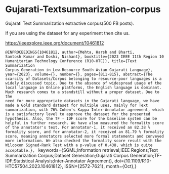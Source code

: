 # Gujarati-Textsummarization-corpus
Gujarati Text Summarization extractive corpus(500 FB posts).

If you are using the dataset for any experiment then cite us.

<a>https://ieeexplore.ieee.org/document/10461812</a>

<code>@INPROCEEDINGS{10461812,
  author={Mehta, Harsh and Bharti, Santosh Kumar and Doshi, Nishant},
  booktitle={2023 IEEE 11th Region 10 Humanitarian Technology Conference (R10-HTC)}, 
  title={Text Summarization Corpus Generation in Low-Resource South Asian Gujarati Language}, 
  year={2023},
  volume={},
  number={},
  pages={811-815},
  abstract={The scarcity of Datasets/Corpus belonging to resource-poor languages is a widely discussed topic. Due to the absence of widespread usage of the local language in Online platforms, the English language is dominant. Much research comes to a standstill without a proper dataset. Due to the need for more appropriate datasets in the Gujarati language, we have made a Gold standard dataset for multiple uses, mainly for Text summarization, with 76% Cohen's Kappa Inter-Annotator agreement, which is a satisfactory level to approve the dataset for the presented hypothesis. Also, the TF - IDF score for the baseline system can be helpful in further research. We have also measured the formality score of the annotator's text. For annotator-1, it received an 82.38 % formality score, and for annotator-2, it received an 81.79 % formality score, meaning annotators selected more formal statements and conveyed more information. We also checked the formality score result with the Wilcoxon Signed-Rank Test with a p-value of 0.438, which is quite acceptable.},
  </code>
  keywords={SGML;Information retrieval;IEEE Regions;Text Summarization Corpus;Dataset Generation;Gujarati Corpus Generation;TF-IDF;Statistical Analysis;Inter-Annotator Agreement},
  doi={10.1109/R10-HTC57504.2023.10461812},
  ISSN={2572-7621},
  month={Oct},}

